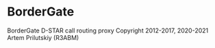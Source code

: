 # BorderGate
  BorderGate D-STAR call routing proxy
  Copyright 2012-2017, 2020-2021 Artem Prilutskiy (R3ABM)

  
